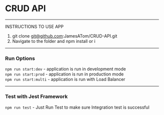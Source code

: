 # CRUD API
***

INSTRUCTIONS TO USE APP
1. git clone git@github.com:JamesATom/CRUD-API.git
2. Navigate to the folder and npm install or i
***
### Run Options
`npm run start:dev`   - application is run in development mode<br>
`npm run start:prod`  - application is run in production mode<br>
`npm run start:multi` - application is run with Load Balancer<br>
<hr>

### Test with Jest Framework
`npm run test` - Just Run Test to make sure Integration test is successful

